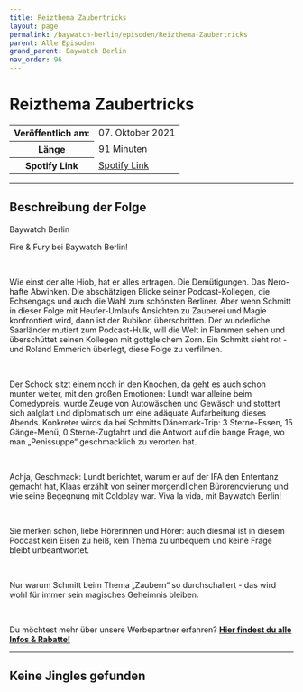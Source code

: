 ```yaml
---
title: Reizthema Zaubertricks
layout: page
permalink: /baywatch-berlin/episoden/Reizthema-Zaubertricks
parent: Alle Episoden
grand_parent: Baywatch Berlin
nav_order: 96
---
```


# Reizthema Zaubertricks
<table class="resp-table dcf-table dcf-table-responsive dcf-table-bordered dcf-table-striped dcf-w-100%">
                    <tbody>
                        <tr>
                            <th scope="row">Veröffentlich am:</th>
                            <td data-label="Veröffentlich am:">07. Oktober 2021</td>
                        </tr>
                        <tr>
                            <th scope="row">Länge </th>
                            <td data-label="Länge ">91 Minuten</td>
                        </tr><tr>
                                <th scope="row">Spotify Link</th>
                                <td data-label="Spotify Link"><a href="https://open.spotify.com/episode/6q3tcFotxP8oADyldWdKNx">Spotify Link</a></td>
                            </tr></tbody>
                </table>

***

## Beschreibung der Folge

<div>
Baywatch Berlin <br> <p>Fire &amp; Fury bei Baywatch Berlin!</p> <br> <p>Wie einst der alte Hiob, hat er alles ertragen. Die Demütigungen. Das Nero-hafte Abwinken. Die abschätzigen Blicke seiner Podcast-Kollegen, die Echsengags und auch die Wahl zum schönsten Berliner. Aber wenn Schmitt in dieser Folge mit Heufer-Umlaufs Ansichten zu Zauberei und Magie konfrontiert wird, dann ist der Rubikon überschritten. Der wunderliche Saarländer mutiert zum Podcast-Hulk, will die Welt in Flammen sehen und überschüttet seinen Kollegen mit gottgleichem Zorn. Ein Schmitt sieht rot - und Roland Emmerich überlegt, diese Folge zu verfilmen.</p> <br> <p>Der Schock sitzt einem noch in den Knochen, da geht es auch schon munter weiter, mit den großen Emotionen: Lundt war alleine beim Comedypreis, wurde Zeuge von Autowäschen und Gewäsch und stottert sich aalglatt und diplomatisch um eine adäquate Aufarbeitung dieses Abends. Konkreter wirds da bei Schmitts Dänemark-Trip: 3 Sterne-Essen, 15 Gänge-Menü, 0 Sterne-Zugfahrt und die Antwort auf die bange Frage, wo man „Penissuppe“ geschmacklich zu verorten hat.</p> <br> <p>Achja, Geschmack: Lundt berichtet, warum er auf der IFA den Ententanz gemacht hat, Klaas erzählt von seiner morgendlichen Bürorenovierung und wie seine Begegnung mit Coldplay war. Viva la vida, mit Baywatch Berlin!</p> <br> <p>Sie merken schon, liebe Hörerinnen und Hörer: auch diesmal ist in diesem Podcast kein Eisen zu heiß, kein Thema zu unbequem und keine Frage bleibt unbeantwortet. </p> <br> <p>Nur warum Schmitt beim Thema „Zaubern“ so durchschallert - das wird wohl für immer sein magisches Geheimnis bleiben.</p> <br> <p>Du möchtest mehr über unsere Werbepartner erfahren? <a href="https://linktr.ee/BaywatchBerlin"><strong>Hier findest du alle Infos & Rabatte!</strong></a></p>  
</div>

***

## Keine Jingles gefunden